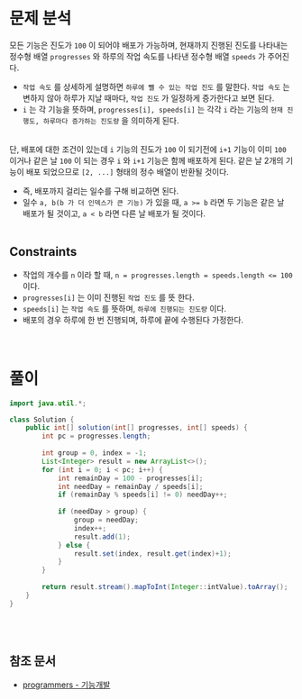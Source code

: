# 문제 분석
모든 기능은 진도가 `100` 이 되어야 배포가 가능하며, 현재까지 진행된 진도를 나타내는 정수형 배열 `progresses` 와 하루의 작업 속도를 나타낸 정수형 배열 `speeds` 가 주어진다.
- `작업 속도` 를 상세하게 설명하면 `하루에 뺄 수 있는 작업 진도` 를 말한다. `작업 속도` 는 변하지 않아 하루가 지날 때마다, `작업 진도` 가 일정하게 증가한다고 보면 된다.
- `i` 는 각 기능을 뜻하며, `progresses[i], speeds[i]` 는 각각 `i` 라는 기능의 `현재 진행도, 하루마다 증가하는 진도량` 을 의미하게 된다. 
<br/><br/>

단, 배포에 대한 조건이 있는데 `i` 기능의 진도가 `100` 이 되기전에 `i+1` 기능이 이미 `100` 이거나 같은 날 `100` 이 되는 경우 `i` 와 `i+1` 기능은 함께 배포하게 된다. 같은 날 2개의 기능이 배포 되었으므로 `[2, ...]` 형태의 정수 배열이 반환될 것이다.
- 즉, 배포까지 걸리는 일수를 구해 비교하면 된다.
- 일수 `a, b(b 가 더 인덱스가 큰 기능)` 가 있을 때, `a >= b` 라면 두 기능은 같은 날 배포가 될 것이고, `a < b` 라면 다른 날 배포가 될 것이다.
<br/><br/>

## Constraints
- 작업의 개수를 `n` 이라 할 때, `n = progresses.length = speeds.length <= 100` 이다.
- `progresses[i]` 는 이미 진행된 `작업 진도` 를 뜻 한다.
- `speeds[i]` 는 `작업 속도` 를 뜻하며, `하루에 진행되는 진도량` 이다.
- 배포의 경우 하루에 한 번 진행되며, 하루에 끝에 수행된다 가정한다.
<br/><br/><br/>

# 풀이
```java
import java.util.*;

class Solution {
    public int[] solution(int[] progresses, int[] speeds) {
        int pc = progresses.length;
        
        int group = 0, index = -1;
        List<Integer> result = new ArrayList<>();
        for (int i = 0; i < pc; i++) {
            int remainDay = 100 - progresses[i];
            int needDay = remainDay / speeds[i];
            if (remainDay % speeds[i] != 0) needDay++;
            
            if (needDay > group) {
                group = needDay;
                index++;
                result.add(1);
            } else {
                result.set(index, result.get(index)+1);
            }
        }
        
        return result.stream().mapToInt(Integer::intValue).toArray();
    }
}
```
<br/><br/>

## 참조 문서
- [programmers - 기능개발](https://school.programmers.co.kr/learn/courses/30/lessons/42586)
